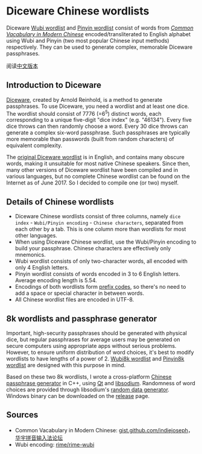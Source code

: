 # Diceware Chinese wordlists

Diceware [Wubi wordlist](./wubi.wordlist) and [Pinyin wordlist](./pinyin.wordlist) consist of words from
[*Common Vacabulary in Modern Chinese*](https://zh.wikipedia.org/wiki/%E7%8E%B0%E4%BB%A3%E6%B1%89%E8%AF%AD%E5%B8%B8%E7%94%A8%E8%AF%8D%E8%A1%A8) encoded/transliterated to English alphabet using Wubi and Pinyin (two most popular Chinese input methods) respectively. They can be used to generate complex, memorable Diceware passphrases.

阅读[中文版本](./README.md)

## Introduction to Diceware

[Diceware](http://www.diceware.com "Diceware Passphrase Home"), created by Arnold Reinhold, is a method to generate passphrases.
To use Diceware, you need a wordlist and at least one dice.
The wordlist should consist of 7776 (=6<sup>5</sup>) distinct words, 
each corresponding to a unique five-digit "dice index" (e.g. "46134").
Every five dice throws can then randomly choose a word. Every 30 dice throws can generate a complex six-word passphrase.
Such passphrases are typically more memorable than passwords (built from random characters) of equivalent complexity.

The [original Diceware wordlist](http://world.std.com/~reinhold/diceware.wordlist.asc) is in English, and contains many obscure words,
making it unsuitable for most native Chinese speakers.
Since then, many other versions of Diceware wordlist have been compiled and in various languages,
but no complete Chinese wordlist can be found on the Internet as of June 2017. So I decided to compile one (or two) myself.

## Details of Chinese wordlists

* Diceware Chinese wordlists consist of three columns, namely `dice index` - `Wubi/Pinyin encoding` - `Chinese characters`, separated from each other by a tab. This is one column more than wordlists for most other languages.
* When using Diceware Chinese wordlist, use the Wubi/Pinyin encoding to build your passphrase. Chinese characters are effectively only mnemonics.
* Wubi wordlist consists of only two-character words, all encoded with only 4 English letters.
* Pinyin wordlist consists of words encoded in 3 to 6 English letters. Average encoding length is 5.54.
* Encodings of both wordlists form [prefix codes](https://en.wikipedia.org/wiki/Prefix_code), so there's no need to add a space or special character in between words.
* All Chinese wordlist files are encoded in UTF-8.

## 8k wordlists and passphrase generator

Important, high-security passphrases should be generated with physical dice,
but regular passphrases for average users may be generated on secure computers using appropriate apps without serious problems.
However, to ensure uniform distribution of word choices, it's best to modify wordlists to have lengths of a power of 2.
[Wubi8k wordlist](./wubi8k.wordlist) and [Pinyin8k wordlist](./pinyin8k.wordlist) are designed with this purpose in mind.

Based on these two 8k wordlists, I wrote a cross-platform [Chinese passphrase generator](./gui-qt) in C++, 
using [Qt](https://www.qt.io/) and [libsodium](https://download.libsodium.org/doc/ "The Sodium crypto library"). Randomness of word choices are provided through libsodium's [random data generator](https://download.libsodium.org/doc/generating_random_data/ "Generating random data · libsodium").  
Windows binary can be downloaded on the [release](https://github.com/cfbao/chinese-diceware/releases) page.

## Sources

* Common Vacabulary in Modern Chinese: [gist.github.com/indiejoseph](https://gist.github.com/indiejoseph/eae09c673460aa0b56db)，[华宇拼音输入法论坛](http://bbs.unispim.com/forum.php?mod=viewthread&tid=31393)
* Wubi encoding: [rime/rime-wubi](https://github.com/rime/rime-wubi)
